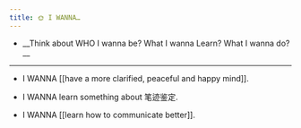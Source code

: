 ```yaml
---
title: 🌞 I WANNA…
---
```


- __Think about WHO I wanna be? What I wanna Learn? What I wanna do? __

- ---

- I WANNA [[have a more clarified, peaceful and happy mind]].

- I WANNA learn something about 笔迹鉴定. 

- I WANNA [[learn how to communicate better]]. 
